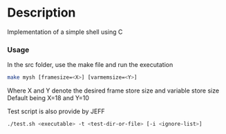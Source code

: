 # Description

Implementation of a simple shell using C

### Usage

In the src folder, use the make file and run the executation

```bash
make mysh [framesize=<X>] [varmemsize=<Y>]
```

Where X and Y denote the desired frame store size and variable store size
Default being X=18 and Y=10

Test script is also provide by JEFF

```bash
./test.sh <executable> -t <test-dir-or-file> [-i <ignore-list>]
```
